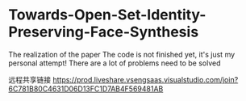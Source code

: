 # Towards-Open-Set-Identity-Preserving-Face-Synthesis
The realization of the paper
The code is not finished yet, it's just my personal attempt!
There are a lot of problems need to be solved

远程共享链接
https://prod.liveshare.vsengsaas.visualstudio.com/join?6C781B80C4631D06D13FC1D7AB4F569481AB
